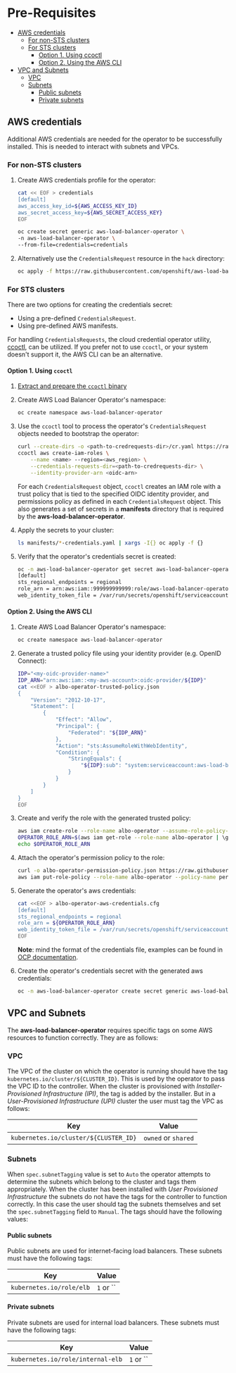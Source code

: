# Pre-Requisites

- [AWS credentials](#aws-credentials)
    - [For non-STS clusters](#for-non-sts-clusters)
    - [For STS clusters](#for-sts-clusters)
        - [Option 1. Using ccoctl](#option-1-using-ccoctl)
        - [Option 2. Using the AWS CLI](#option-2-using-the-aws-cli)
- [VPC and Subnets](#vpc-and-subnets)
    - [VPC](#vpc)
    - [Subnets](#subnets)
        - [Public subnets](#public-subnets)
        - [Private subnets](#private-subnets)

## AWS credentials
Additional AWS credentials are needed for the operator to be successfully installed. This is needed to interact with subnets and VPCs.

### For non-STS clusters

1. Create AWS credentials profile for the operator:

    ```bash
    cat << EOF > credentials
    [default]
    aws_access_key_id=${AWS_ACCESS_KEY_ID}
    aws_secret_access_key=${AWS_SECRET_ACCESS_KEY}
    EOF
    
    oc create secret generic aws-load-balancer-operator \
    -n aws-load-balancer-operator \
    --from-file=credentials=credentials
    ```
  
2. Alternatively use the `CredentialsRequest` resource in the `hack` directory:

   ```bash
   oc apply -f https://raw.githubusercontent.com/openshift/aws-load-balancer-operator/main/hack/operator-credentials-request.yaml
   ```

### For STS clusters

There are two options for creating the credentials secret:
- Using a pre-defined `CredentialsRequest`.
- Using pre-defined AWS manifests.

For handling `CredentialsRequests`, the cloud credential operator utility, [ccoctl](https://docs.openshift.com/container-platform/latest/authentication/managing_cloud_provider_credentials/cco-mode-sts.html#cco-ccoctl-configuring_cco-mode-sts), can be utilized.
If you prefer not to use `ccoctl`, or your system doesn't support it, the AWS CLI can be an alternative.

#### Option 1. Using `ccoctl`

1. [Extract and prepare the `ccoctl` binary](https://docs.openshift.com/container-platform/4.13/authentication/managing_cloud_provider_credentials/cco-mode-sts.html#cco-ccoctl-configuring_cco-mode-sts)

2. Create AWS Load Balancer Operator's namespace:

    ```bash
    oc create namespace aws-load-balancer-operator
    ```

3. Use the `ccoctl` tool to process the operator's `CredentialsRequest` objects needed to bootstrap the operator:

    ```bash
    curl --create-dirs -o <path-to-credrequests-dir>/cr.yaml https://raw.githubusercontent.com/openshift/aws-load-balancer-operator/main/hack/operator-credentials-request.yaml
    ccoctl aws create-iam-roles \
        --name <name> --region=<aws_region> \
        --credentials-requests-dir=<path-to-credrequests-dir> \
        --identity-provider-arn <oidc-arn>
    ```

    For each `CredentialsRequest` object, `ccoctl` creates an IAM role with a trust
    policy that is tied to the specified OIDC identity provider, and permissions
    policy as defined in each `CredentialsRequest` object. This also generates a set
    of secrets in a **manifests** directory that is required
    by the **aws-load-balancer-operator**.

4. Apply the secrets to your cluster:

    ```bash
    ls manifests/*-credentials.yaml | xargs -I{} oc apply -f {}
    ```

5. Verify that the operator's credentials secret is created:

    ```bash
    oc -n aws-load-balancer-operator get secret aws-load-balancer-operator -o json | jq -r '.data.credentials' | base64 -d
    [default]
    sts_regional_endpoints = regional
    role_arn = arn:aws:iam::999999999999:role/aws-load-balancer-operator-aws-load-balancer-operator
    web_identity_token_file = /var/run/secrets/openshift/serviceaccount/token
    ```

#### Option 2. Using the AWS CLI

1. Create AWS Load Balancer Operator's namespace:

    ```bash
    oc create namespace aws-load-balancer-operator
    ```

2. Generate a trusted policy file using your identity provider (e.g. OpenID Connect):

    ```bash
    IDP="<my-oidc-provider-name>"
    IDP_ARN="arn:aws:iam::<my-aws-account>:oidc-provider/${IDP}"
    cat <<EOF > albo-operator-trusted-policy.json
    {
        "Version": "2012-10-17",
        "Statement": [
            {
                "Effect": "Allow",
                "Principal": {
                    "Federated": "${IDP_ARN}"
                },
                "Action": "sts:AssumeRoleWithWebIdentity",
                "Condition": {
                    "StringEquals": {
                        "${IDP}:sub": "system:serviceaccount:aws-load-balancer-operator:aws-load-balancer-operator-controller-manager"
                    }
                }
            }
        ]
    }
    EOF
    ```

3. Create and verify the role with the generated trusted policy:

    ```bash
    aws iam create-role --role-name albo-operator --assume-role-policy-document file://albo-operator-trusted-policy.json
    OPERATOR_ROLE_ARN=$(aws iam get-role --role-name albo-operator | \grep '^ROLE' | \grep -Po 'arn:aws:iam[0-9a-z/:\-_]+')
    echo $OPERATOR_ROLE_ARN
    ```

4. Attach the operator's permission policy to the role:

    ```bash
    curl -o albo-operator-permission-policy.json https://raw.githubusercontent.com/openshift/aws-load-balancer-operator/release-1.0/hack/operator-permission-policy.json
    aws iam put-role-policy --role-name albo-operator --policy-name perms-policy-albo-operator --policy-document file://albo-operator-permission-policy.json
    ```

5. Generate the operator's aws credentials:

    ```bash
    cat <<EOF > albo-operator-aws-credentials.cfg
    [default]
    sts_regional_endpoints = regional
    role_arn = ${OPERATOR_ROLE_ARN}
    web_identity_token_file = /var/run/secrets/openshift/serviceaccount/token
    EOF
    ```
    **Note**: mind the format of the credentials file, examples can be found in [OCP documentation](https://docs.openshift.com/container-platform/4.13/authentication/managing_cloud_provider_credentials/cco-mode-sts.html#sts-mode-about_cco-mode-sts).

6. Create the operator's credentials secret with the generated aws credentials:

    ```bash
    oc -n aws-load-balancer-operator create secret generic aws-load-balancer-operator --from-file=credentials=albo-operator-aws-credentials.cfg
    ```

## VPC and Subnets

The **aws-load-balancer-operator** requires specific tags on some AWS
resources to function correctly. They are as follows:

### VPC

The VPC of the cluster on which the operator is running should have the tag
`kubernetes.io/cluster/${CLUSTER_ID}`. This is used by the operator to pass
the VPC ID to the controller. When the cluster is provisioned with *Installer-Provisioned Infrastructure (IPI)*,
the tag is added by the installer. But in a *User-Provisioned Infrastructure (UPI)*
cluster the user must tag the VPC as follows:

| Key                                     | Value                 |
| --------------------------------------- | --------------------- |
| `kubernetes.io/cluster/${CLUSTER_ID}`   | `owned` or `shared`   |

### Subnets

When `spec.subnetTagging` value is set to `Auto` the operator attempts to
determine the subnets which belong to the cluster and tags them appropriately.
When the cluster has been installed with *User Provisioned Infrastructure* the subnets
do not have the tags for the controller to function correctly. In this case the user should tag
the subnets themselves and set the `spec.subnetTagging` field to `Manual`. The tags should
have the following values:

#### Public subnets

Public subnets are used for internet-facing load balancers. These subnets must
have the following tags:

| Key                                     | Value                 |
| --------------------------------------- | --------------------- |
| `kubernetes.io/role/elb`                | `1`  or ``            |

#### Private subnets

Private subnets are used for internal load balancers. These subnets must have
the following tags:

| Key                                     | Value                 |
| --------------------------------------- | --------------------- |
|  `kubernetes.io/role/internal-elb`      |  `1`  or ``           |
